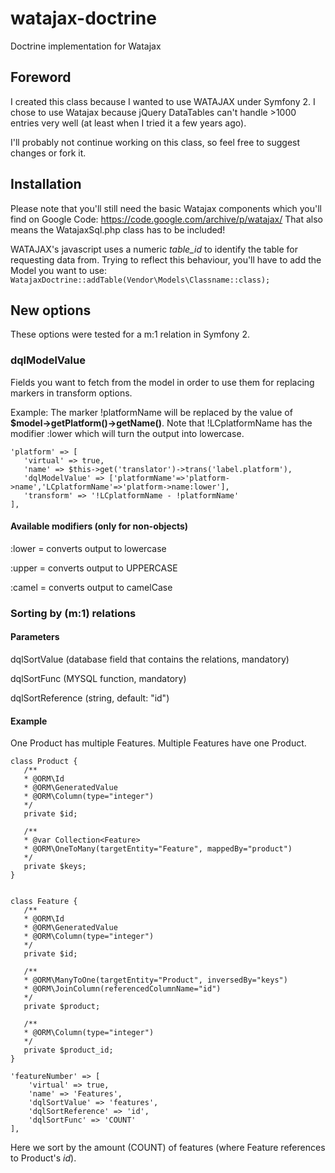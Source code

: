 # watajax-doctrine
Doctrine implementation for Watajax

## Foreword

I created this class because I wanted to use WATAJAX under Symfony 2. I chose to use Watajax because jQuery DataTables can't handle >1000 entries very well (at least when I tried it a few years ago).

I'll probably not continue working on this class, so feel free to suggest changes or fork it.

## Installation

Please note that you'll still need the basic Watajax components which you'll find on Google Code: https://code.google.com/archive/p/watajax/
That also means the WatajaxSql.php class has to be included!

WATAJAX's javascript uses a numeric _table\_id_ to identify the table for requesting data from.
Trying to reflect this behaviour, you'll have to add the Model you want to use: ``WatajaxDoctrine::addTable(Vendor\Models\Classname::class);``

## New options
These options were tested for a m:1 relation in Symfony 2.

### dqlModelValue
Fields you want to fetch from the model in order to use them for replacing markers in transform options.

Example:
The marker !platformName will be replaced by the value of **$model->getPlatform()->getName()**.
Note that !LCplatformName has the modifier :lower which will turn the output into lowercase.
````
'platform' => [
   'virtual' => true,
   'name' => $this->get('translator')->trans('label.platform'),
   'dqlModelValue' => ['platformName'=>'platform->name','LCplatformName'=>'platform->name:lower'],
   'transform' => '!LCplatformName - !platformName'
],
````

#### Available modifiers (only for non-objects)

:lower = converts output to lowercase

:upper = converts output to UPPERCASE

:camel = converts output to camelCase

### Sorting by (m:1) relations

#### Parameters

dqlSortValue (database field that contains the relations, mandatory)

dqlSortFunc (MYSQL function, mandatory)

dqlSortReference (string, default: "id")

#### Example

One Product has multiple Features. Multiple Features have one Product.

````
class Product {
   /**
   * @ORM\Id
   * @ORM\GeneratedValue
   * @ORM\Column(type="integer")
   */
   private $id;
   
   /**
   * @var Collection<Feature>
   * @ORM\OneToMany(targetEntity="Feature", mappedBy="product")
   */
   private $keys;
}


class Feature {
   /**
   * @ORM\Id
   * @ORM\GeneratedValue
   * @ORM\Column(type="integer")
   */
   private $id;
   
   /**
   * @ORM\ManyToOne(targetEntity="Product", inversedBy="keys")
   * @ORM\JoinColumn(referencedColumnName="id")
   */
   private $product;
	
   /**
   * @ORM\Column(type="integer")
   */
   private $product_id;
}
````

````
'featureNumber' => [
    'virtual' => true,
    'name' => 'Features',
    'dqlSortValue' => 'features',
    'dqlSortReference' => 'id',
    'dqlSortFunc' => 'COUNT'
],
````

Here we sort by the amount (COUNT) of features (where Feature references to Product's *id*).